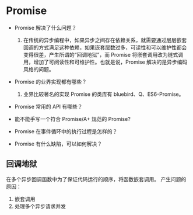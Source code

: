 # Promise
- Promise 解决了什么问题？  

    1. 在传统的异步编程中，如果异步之间存在依赖关系，就需要通过层层嵌套回调的方式满足这种依赖，如果嵌套层数过多，可读性和可以维护性都会变得很差，产生所谓的“回调地狱”，而 Promise 将嵌套调用改为链式调用，增加了可阅读性和可维护性。也就是说，Promise 解决的是异步编码风格的问题。
-  Promise 的业界实现都有哪些？
    1. 业界比较著名的实现 Promise 的类库有 bluebird、Q、ES6-Promise。
-  Promise 常用的 API 有哪些？
- 能不能手写一个符合 Promise/A+ 规范的 Promise?
- Promise 在事件循环中的执行过程是怎样的？
- Promise 有什么缺陷，可以如何解决？

## 回调地狱
在多个异步回调函数中为了保证代码运行的顺序，将函数嵌套调用。
产生问题的原因：
1. 嵌套调用
2. 处理多个异步请求并发


